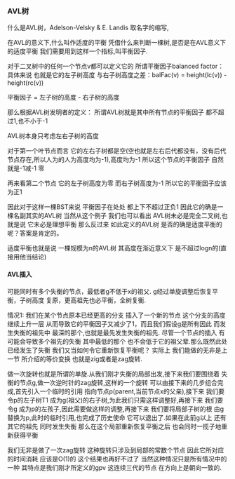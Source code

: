 ### AVL树

什么是AVL树，Adelson-Velsky & E. Landis 取名字的缩写,

在AVL的意义下,什么叫作适度的平衡
凭借什么来判断一棵树,是否是在AVL意义下的适度平衡
我们需要用到这样一个指标,叫平衡因子.

对于二叉树中的任何一个节点v都可以定义它的
所谓平衡因子balanced factor：具体来说 也就是它的左子树高度
与右子树高度之差：balFac(v) = height(lc(v)) - height(rc(v))

平衡因子 = 左子树的高度 - 右子树的高度

那么根据AVL树发明者的定义：
所谓AVL树就是其中所有节点的平衡因子
都不超过1,也不小于-1

AVL树本身只考虑左右子树的高度

对于第一个叶节点而言
它的左右子树都是空(空也就是左右后代都没有，没有后代节点存在,所以人为的人为高度均为-1),高度均为-1
所以这个节点的平衡因子
自然就是-1减-1 零

再来看第二个节点
它的左子树高度为零
而右子树高度为-1
所以它的平衡因子应该为正1


因此对于这样一棵BST来说
平衡因子在处处
都上下不超过正负1
因此它的确是一棵名副其实的AVL树
当然从这个例子 我们也可以看出
AVL树未必是完全二叉树,也就是说 它未必是理想平衡
那么反过来 如此定义的AVL树
是否的确是适度平衡的呢？答案是肯定的。

适度平衡也就是说 一棵规模为n的AVL树
其高度在渐近意义下
是不超过logn的(直接用他当结论)

#### AVL插入


可能同时有多个失衡的节点，最低者g不低于x的祖父.
g经过单旋调整后恢复平衡，子树高度 复原，更高祖先也必平衡，全树复衡.

情况1: 我们在某个节点原本已经更高的分支
插入了一个新的节点
这个分支的高度继续上升一层
从而导致它的平衡因子又减少了1，而且我们假设g是所有因此
而发生失衡的祖先中
最深的那个,也就是最先发生失衡的祖先.
尽管一个节点的插入
有可能会导致多个祖先的失衡
其中最低的那个
也不会低于它的祖父辈.那么既然此处已经发生了失衡
我们又当如何令它重新恢复平衡呢？
实际上 我们能做的无非是上一节
所介绍的等价变换
也就是zig或者是zag旋转.

做一次旋转也就是所谓的单旋.从我们刚才失衡的局部出发,接下来我们要围绕着
失衡的节点g,做一次逆时针的zag旋转,这样的一个旋转
可以由接下来的几步组合完成,首先引入一个临时的引用
指向节点p(parent,当前节点x的父亲),接下来 我们要令p的左子树T1
成为g(祖父)的右子树,为此我们只需这样调整好,再接下来 我们要令g
成为p的左孩子,因此需要做这样的调整,再接下来 我们要将局部子树的根
由g替换为p,此时的临时引用,也完成了历史使命
它可以退出了.如果在此前g以上
还有其它的祖先
同时发生失衡
那么在这个局部重新恢复平衡之后
也会同时一揽子地重新获得平衡

我们无非是做了一次zag旋转
这种旋转只涉及到局部的常数个节点
因此它所对应的时间消耗
应该是O(1)的
这个结果也再好不过了
当然这种情况只是所有情况中的一种
其特点是我们刚才所定义的gpv
这连续三代的节点
在方向上是朝向一致的.


